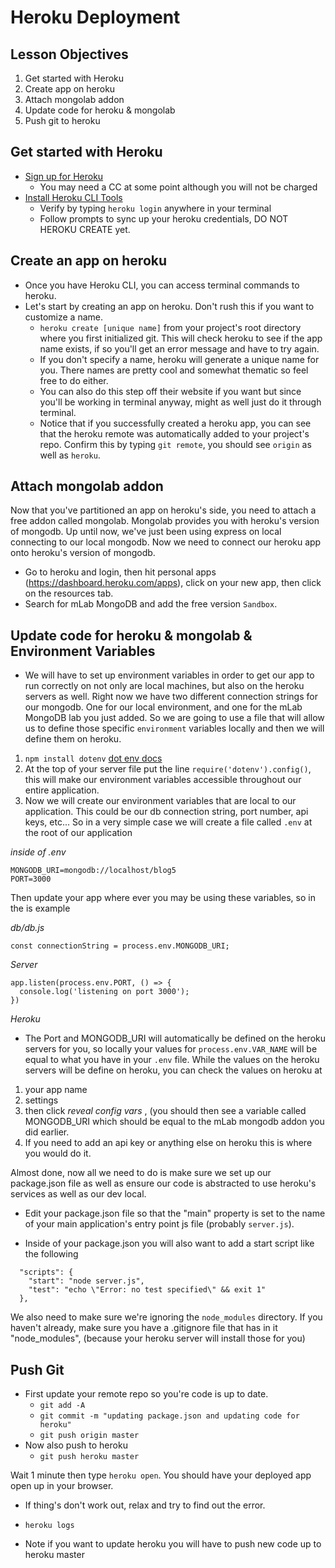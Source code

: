 # Heroku Deployment

## Lesson Objectives

1. Get started with Heroku
1. Create app on heroku
1. Attach mongolab addon
1. Update code for heroku & mongolab
1. Push git to heroku

## Get started with Heroku

- [Sign up for Heroku](https://signup.heroku.com/)
	- You may need a CC at some point although you will not be charged
- [Install Heroku CLI Tools](https://toolbelt.heroku.com/)
	- Verify by typing `heroku login` anywhere in your terminal
	- Follow prompts to sync up your heroku credentials, DO NOT HEROKU CREATE yet.

## Create an app on heroku

- Once you have Heroku CLI, you can access terminal commands to heroku.
- Let's start by creating an app on heroku. Don't rush this if you want to customize a name.
	- `heroku create [unique name]` from your project's root directory where you first initialized git.
	This will check heroku to see if the app name exists, if so you'll get an error message and have to try again.
	- If you don't specify a name, heroku will generate a unique name for you. There names are pretty cool and somewhat thematic so feel free to do either.
	- You can also do this step off their website if you want but since you'll be working in terminal anyway, might as well just do it through terminal.
	- Notice that if you successfully created a heroku app, you can see that the heroku remote was automatically added to your project's repo. Confirm this by typing `git remote`, you should see `origin` as well as `heroku`.

## Attach mongolab addon

Now that you've partitioned an app on heroku's side, you need to attach a free addon called mongolab. Mongolab provides you with heroku's version of mongodb. Up until now, we've just been using express on local connecting to our local mongodb. Now we need to connect our heroku app onto heroku's version of mongodb.
- Go to heroku and login, then hit personal apps (https://dashboard.heroku.com/apps), click on your new app, then click on the resources tab.
- Search for mLab MongoDB and add the free version `Sandbox`.




## Update code for heroku & mongolab & Environment Variables

- We will have to set up environment variables in order to get our app to run correctly on not only are local machines, but also on the heroku servers as well.  Right now we have two different connection strings for our mongodb.  One for our local environment, and one for the mLab MongoDB lab you just added.  So we are going to use a file that will allow us to define those specific `environment` variables locally and then we will define them on heroku.

1.  `npm install dotenv` [dot env docs](https://www.npmjs.com/package/dotenv)
2. At the top of your server file put the line `require('dotenv').config()`, this will make our environment variables accessible throughout our entire application.
3. Now we will create our environment variables that are local to our application.  This could be our db connection string, port number, api keys, etc... So in a very simple case we will create a file called `.env` at the root of our application

*inside of .env*
```
MONGODB_URI=mongodb://localhost/blog5
PORT=3000
```

Then update your app where ever you may be using these variables, so in the is example 

*db/db.js*

```
const connectionString = process.env.MONGODB_URI;
```

*Server*
```
app.listen(process.env.PORT, () => {
  console.log('listening on port 3000');
})
```

*Heroku* 
- The Port and MONGODB_URI will automatically be defined on the heroku servers for you, so locally your values for `process.env.VAR_NAME` will be equal to what you have in your `.env` file. While the values on the heroku servers will be define on heroku, you can check the values on heroku at

1.  your app name
2.  settings
3.  then click *reveal config vars* , (you should then see a variable called MONGODB_URI which should be equal to the mLab mongodb addon you did earlier.  
4.  If you need to add an api key or anything else on heroku this is where you would do it.  


Almost done, now all we need to do is make sure we set up our package.json file as well as ensure our code is abstracted to use heroku's services as well as our dev local.

- Edit your package.json file so that the "main" property is set to the name of your main application's entry point js file (probably `server.js`).

- Inside of your package.json you will also want to add a start script like the following 

```
  "scripts": {
    "start": "node server.js",
    "test": "echo \"Error: no test specified\" && exit 1"
  },

```

We also need to make sure we're ignoring the `node_modules` directory.  If you haven't already, make sure you have a .gitignore file that has in it "node_modules", (because your heroku server will install those for you)



## Push Git

- First update your remote repo so you're code is up to date.
	- `git add -A`
	- `git commit -m "updating package.json and updating code for heroku"`
	- `git push origin master`
- Now also push to heroku
	- `git push heroku master`

Wait 1 minute then type `heroku open`. You should have your deployed app open up in your browser.

- If thing's don't work out, relax and try to find out the error.
- `heroku logs`


- Note if you want to update heroku you will have to push new code up to heroku master
